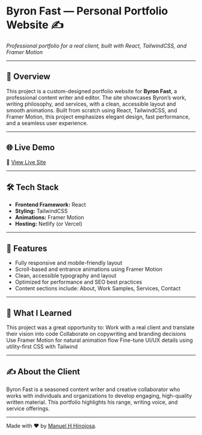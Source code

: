 # Byron Fast — Personal Portfolio Website ✍️

_Professional portfolio for a real client, built with React, TailwindCSS, and Framer Motion_

---

## 📘 Overview

This project is a custom-designed portfolio website for **Byron Fast**, a professional content writer and editor. The site showcases Byron’s work, writing philosophy, and services, with a clean, accessible layout and smooth animations. Built from scratch using React, TailwindCSS, and Framer Motion, this project emphasizes elegant design, fast performance, and a seamless user experience.

---

## 🌐 Live Demo

🔗 [View Live Site](https://byronfast.netlify.app)

---

## 🛠️ Tech Stack

- **Frontend Framework:** React
- **Styling:** TailwindCSS
- **Animations:** Framer Motion
- **Hosting:** Netlify (or Vercel)

---

## 🎯 Features

- Fully responsive and mobile-friendly layout
- Scroll-based and entrance animations using Framer Motion
- Clean, accessible typography and layout
- Optimized for performance and SEO best practices
- Content sections include: About, Work Samples, Services, Contact

---

## 🧠 What I Learned

This project was a great opportunity to:
Work with a real client and translate their vision into code
Collaborate on copywriting and branding decisions
Use Framer Motion for natural animation flow
Fine-tune UI/UX details using utility-first CSS with Tailwind

---

## ✍️ About the Client

Byron Fast is a seasoned content writer and creative collaborator who works with individuals and organizations to develop engaging, high-quality written material. This portfolio highlights his range, writing voice, and service offerings.

---

Made with ❤️ by [Manuel H Hinojosa](https://manuelhinojosa.netlify.app).
